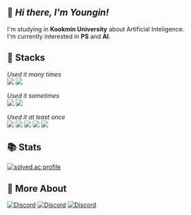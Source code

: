 ## 👋 _Hi there, I'm Youngin!_
I'm studying in **Kookmin University** about Artificial Inteligence.  
I'm currently interested in **PS** and **AI**.

## **🧱 Stacks**
*Used it many times*  
<img src="https://img.shields.io/badge/Python-3776AB?style=for-the-badge&logo=Python&logoColor=white">
<img src="https://img.shields.io/badge/Scratch-FFA500?style=for-the-badge&logo=scratch&logoColor=white">

*Used it sometimes*  
<img src="https://img.shields.io/badge/C-4D97FF?style=for-the-badge&logo=c&logoColor=white">
<img src="https://img.shields.io/badge/C++-00599C?style=for-the-badge&logo=cplusplus&logoColor=white">

*Used it at least once*  
<img src="https://img.shields.io/badge/HTML5-E34F26?style=for-the-badge&logo=html5&logoColor=white">
<img src="https://img.shields.io/badge/CSS-1572B6?style=for-the-badge&logo=css3&logoColor=white">
<img src="https://img.shields.io/badge/JavaScript-F7DF1E?style=for-the-badge&logo=javascript&logoColor=white">
<img src="https://img.shields.io/badge/C%23-512BD4?style=for-the-badge&logo=csharp&logoColor=white">
<img src="https://img.shields.io/badge/Unity-A8B9CC?style=for-the-badge&logo=unity&logoColor=white">

## **📚 Stats**
[![solved.ac profile](https://solvedac-cards-starcea.paring.moe/profile/young_out)](https://solved.ac/profile/young_out)

## **🔎 More About**
[![Discord](https://img.shields.io/badge/Blog-03C75A?logo=naver&logoColor=white)](https://blog.naver.com/001frtt)
[![Discord](https://img.shields.io/badge/Instagram-E4405F?logo=instagram&logoColor=white)](https://www.instagram.com/0in.05/)
[![Discord](https://img.shields.io/badge/Codeforces-1F8ACB?logo=codeforces&logoColor=white)](https://codeforces.com/profile/shuhua)
